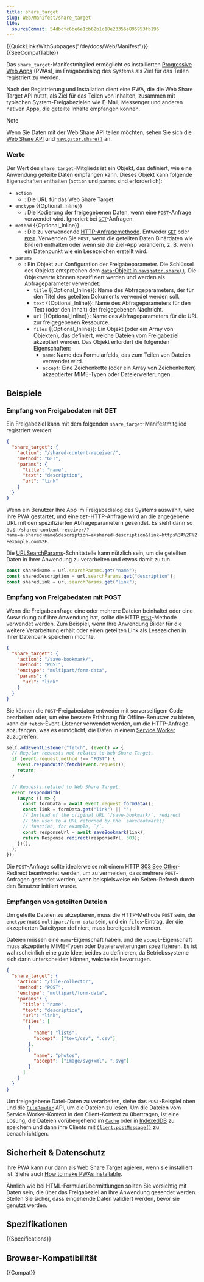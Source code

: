 ```yaml
---
title: share_target
slug: Web/Manifest/share_target
l10n:
  sourceCommit: 54dbdfc6be6e1cb62b1c10e23356e895953fb196
---
```


{{QuickLinksWithSubpages("/de/docs/Web/Manifest")}}{{SeeCompatTable}}

Das `share_target`-Manifestmitglied ermöglicht es installierten [Progressive Web Apps](/de/docs/Glossary/Progressive_Web_Apps) (PWAs), im Freigabedialog des Systems als Ziel für das Teilen registriert zu werden.

Nach der Registrierung und Installation dient eine PWA, die die Web Share Target API nutzt, als Ziel für das Teilen von Inhalten, zusammen mit typischen System-Freigabezielen wie E-Mail, Messenger und anderen nativen Apps, die geteilte Inhalte empfangen können.

> [!NOTE]
> Wenn Sie Daten mit der Web Share API teilen möchten, sehen Sie sich die [Web Share API](/de/docs/Web/API/Web_Share_API) und [`navigator.share()`](/de/docs/Web/API/Navigator/share) an.

### Werte

Der Wert des `share_target`-Mitglieds ist ein Objekt, das definiert, wie eine Anwendung geteilte Daten empfangen kann. Dieses Objekt kann folgende Eigenschaften enthalten (`action` und `params` sind erforderlich):

- `action`
  - : Die URL für das Web Share Target.
- `enctype` {{Optional_Inline}}
  - : Die Kodierung der freigegebenen Daten, wenn eine [`POST`](/de/docs/Web/HTTP/Methods/POST)-Anfrage verwendet wird. Ignoriert bei [`GET`](/de/docs/Web/HTTP/Methods/GET)-Anfragen.
- `method` {{Optional_Inline}}
  - : Die zu verwendende [HTTP-Anfragemethode](/de/docs/Web/HTTP/Methods). Entweder [`GET`](/de/docs/Web/HTTP/Methods/GET) oder [`POST`](/de/docs/Web/HTTP/Methods/POST). Verwenden Sie `POST`, wenn die geteilten Daten Binärdaten wie Bild(er) enthalten oder wenn sie die Ziel-App verändern, z. B. wenn ein Datenpunkt wie ein Lesezeichen erstellt wird.
- `params`
  - : Ein Objekt zur Konfiguration der Freigabeparameter. Die Schlüssel des Objekts entsprechen dem [`data`-Objekt in `navigator.share()`](/de/docs/Web/API/Navigator/share#parameters). Die Objektwerte können spezifiziert werden und werden als Abfrageparameter verwendet:
    - `title` {{Optional_Inline}}: Name des Abfrageparameters, der für den Titel des geteilten Dokuments verwendet werden soll.
    - `text` {{Optional_Inline}}: Name des Abfrageparameters für den Text (oder den Inhalt) der freigegebenen Nachricht.
    - `url` {{Optional_Inline}}: Name des Abfrageparameters für die URL zur freigegebenen Ressource.
    - `files` {{Optional_Inline}}: Ein Objekt (oder ein Array von Objekten), das definiert, welche Dateien vom Freigabeziel akzeptiert werden. Das Objekt erfordert die folgenden Eigenschaften:
      - `name`: Name des Formularfelds, das zum Teilen von Dateien verwendet wird.
      - `accept`: Eine Zeichenkette (oder ein Array von Zeichenketten) akzeptierter MIME-Typen oder Dateierweiterungen.

## Beispiele

### Empfang von Freigabedaten mit GET

Ein Freigabeziel kann mit dem folgenden `share_target`-Manifestmitglied registriert werden:

```json
{
  "share_target": {
    "action": "/shared-content-receiver/",
    "method": "GET",
    "params": {
      "title": "name",
      "text": "description",
      "url": "link"
    }
  }
}
```

Wenn ein Benutzer Ihre App im Freigabedialog des Systems auswählt, wird Ihre PWA gestartet, und eine `GET`-HTTP-Anfrage wird an die angegebene URL mit den spezifizierten Abfrageparametern gesendet. Es sieht dann so aus: `/shared-content-receiver/?name=a+shared+name&description=a+shared+description&link=https%3A%2F%2Fexample.com%2F`.

Die [URLSearchParams](/de/docs/Web/API/URLSearchParams)-Schnittstelle kann nützlich sein, um die geteilten Daten in Ihrer Anwendung zu verarbeiten und etwas damit zu tun.

```js
const sharedName = url.searchParams.get("name");
const sharedDescription = url.searchParams.get("description");
const sharedLink = url.searchParams.get("link");
```

### Empfang von Freigabedaten mit POST

Wenn die Freigabeanfrage eine oder mehrere Dateien beinhaltet oder eine Auswirkung auf Ihre Anwendung hat, sollte die HTTP [`POST`](/de/docs/Web/HTTP/Methods/POST)-Methode verwendet werden. Zum Beispiel, wenn Ihre Anwendung Bilder für die weitere Verarbeitung erhält oder einen geteilten Link als Lesezeichen in Ihrer Datenbank speichern möchte.

```json
{
  "share_target": {
    "action": "/save-bookmark/",
    "method": "POST",
    "enctype": "multipart/form-data",
    "params": {
      "url": "link"
    }
  }
}
```

Sie können die `POST`-Freigabedaten entweder mit serverseitigem Code bearbeiten oder, um eine bessere Erfahrung für Offline-Benutzer zu bieten, kann ein `fetch`-Event-Listener verwendet werden, um die HTTP-Anfrage abzufangen, was es ermöglicht, die Daten in einem [Service Worker](/de/docs/Web/API/Service_Worker_API) zuzugreifen.

```js
self.addEventListener("fetch", (event) => {
  // Regular requests not related to Web Share Target.
  if (event.request.method !== "POST") {
    event.respondWith(fetch(event.request));
    return;
  }

  // Requests related to Web Share Target.
  event.respondWith(
    (async () => {
      const formData = await event.request.formData();
      const link = formData.get("link") || "";
      // Instead of the original URL `/save-bookmark/`, redirect
      // the user to a URL returned by the `saveBookmark()`
      // function, for example, `/`.
      const responseUrl = await saveBookmark(link);
      return Response.redirect(responseUrl, 303);
    })(),
  );
});
```

Die `POST`-Anfrage sollte idealerweise mit einem HTTP [303 See Other](/de/docs/Web/HTTP/Status/303)-Redirect beantwortet werden, um zu vermeiden, dass mehrere `POST`-Anfragen gesendet werden, wenn beispielsweise ein Seiten-Refresh durch den Benutzer initiiert wurde.

### Empfangen von geteilten Dateien

Um geteilte Dateien zu akzeptieren, muss die HTTP-Methode `POST` sein, der `enctype` muss `multipart/form-data` sein, und ein `files`-Eintrag, der die akzeptierten Dateitypen definiert, muss bereitgestellt werden.

Dateien müssen eine `name`-Eigenschaft haben, und die `accept`-Eigenschaft muss akzeptierte MIME-Typen oder Dateierweiterungen spezifizieren. Es ist wahrscheinlich eine gute Idee, beides zu definieren, da Betriebssysteme sich darin unterscheiden können, welche sie bevorzugen.

```json
{
  "share_target": {
    "action": "/file-collector",
    "method": "POST",
    "enctype": "multipart/form-data",
    "params": {
      "title": "name",
      "text": "description",
      "url": "link",
      "files": [
        {
          "name": "lists",
          "accept": ["text/csv", ".csv"]
        },
        {
          "name": "photos",
          "accept": ["image/svg+xml", ".svg"]
        }
      ]
    }
  }
}
```

Um freigegebene Datei-Daten zu verarbeiten, siehe das `POST`-Beispiel oben und die [`FileReader`](/de/docs/Web/API/FileReader) API, um die Dateien zu lesen. Um die Dateien vom Service Worker-Kontext in den Client-Kontext zu übertragen, ist eine Lösung, die Dateien vorübergehend im [`Cache`](/de/docs/Web/API/Cache) oder in [IndexedDB](/de/docs/Web/API/IndexedDB_API) zu speichern und dann ihre Clients mit [`Client.postMessage()`](/de/docs/Web/API/Client/postMessage) zu benachrichtigen.

## Sicherheit & Datenschutz

Ihre PWA kann nur dann als Web Share Target agieren, wenn sie installiert ist. Siehe auch [How to make PWAs installable](/de/docs/Web/Progressive_web_apps/Tutorials/js13kGames/Installable_PWAs).

Ähnlich wie bei HTML-Formularübermittlungen sollten Sie vorsichtig mit Daten sein, die über das Freigabeziel an Ihre Anwendung gesendet werden. Stellen Sie sicher, dass eingehende Daten validiert werden, bevor sie genutzt werden.

## Spezifikationen

{{Specifications}}

## Browser-Kompatibilität

{{Compat}}

